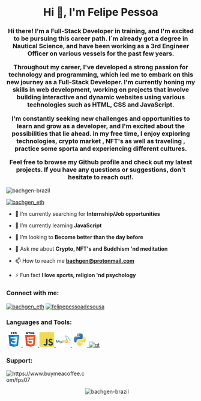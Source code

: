 <h1 align="center">Hi 👋, I'm Felipe Pessoa</h1>
<h3 align="center">Hi there! I'm a Full-Stack Developer in training, and I'm excited to be pursuing this career path. I´m already got a degree in Nautical Science, and have been working as a 3rd Engineer Officer on various vessels for the past few years.

Throughout my career, I've developed a strong passion for technology and programming, which led me to embark on this new journey as a Full-Stack Developer. I'm currently honing my skills in web development, working on projects that involve building interactive and dynamic websites using various technologies such as HTML, CSS and JavaScript.

I'm constantly seeking new challenges and opportunities to learn and grow as a developer, and I'm excited about the possibilities that lie ahead. In my free time, I enjoy exploring technologies, crypto market , NFT's as well as traveling , practice some sporta and experiencing different cultures.

Feel free to browse my Github profile and check out my latest projects. If you have any questions or suggestions, don't hesitate to reach out!.</h3>

<p align="left"> <img src="https://komarev.com/ghpvc/?username=bachgen-brazil&label=Profile%20views&color=0e75b6&style=flat" alt="bachgen-brazil" /> </p>

<p align="left"> <a href="https://twitter.com/bachgen_eth" target="blank"><img src="https://img.shields.io/twitter/follow/bachgen_eth?logo=twitter&style=for-the-badge" alt="bachgen_eth" /></a> </p>

- 🔭 I’m currently searching for **Internship/Job opportunities**

- 🌱 I’m currently learning **JavaScript**

- 👯 I’m looking to **Become better than the day before**

- 💬 Ask me about **Crypto, NFT's and Buddhism 'nd meditation**

- 📫 How to reach me **bachgen@protonmail.com**

- ⚡ Fun fact **I love sports, religion 'nd psychology**

<h3 align="left">Connect with me:</h3>
<p align="left">
<a href="https://twitter.com/bachgen_eth" target="blank"><img align="center" src="https://raw.githubusercontent.com/rahuldkjain/github-profile-readme-generator/master/src/images/icons/Social/twitter.svg" alt="bachgen_eth" height="30" width="40" /></a>
<a href="https://linkedin.com/in/felipepessoadesousa" target="blank"><img align="center" src="https://raw.githubusercontent.com/rahuldkjain/github-profile-readme-generator/master/src/images/icons/Social/linked-in-alt.svg" alt="felipepessoadesousa" height="30" width="40" /></a>
</p>

<h3 align="left">Languages and Tools:</h3>
<p align="left"> <a href="https://www.w3schools.com/css/" target="_blank" rel="noreferrer"> <img src="https://raw.githubusercontent.com/devicons/devicon/master/icons/css3/css3-original-wordmark.svg" alt="css3" width="40" height="40"/> </a> <a href="https://www.w3.org/html/" target="_blank" rel="noreferrer"> <img src="https://raw.githubusercontent.com/devicons/devicon/master/icons/html5/html5-original-wordmark.svg" alt="html5" width="40" height="40"/> </a> <a href="https://developer.mozilla.org/en-US/docs/Web/JavaScript" target="_blank" rel="noreferrer"> <img src="https://raw.githubusercontent.com/devicons/devicon/master/icons/javascript/javascript-original.svg" alt="javascript" width="40" height="40"/> </a> <a href="https://www.mysql.com/" target="_blank" rel="noreferrer"> <img src="https://raw.githubusercontent.com/devicons/devicon/master/icons/mysql/mysql-original-wordmark.svg" alt="mysql" width="40" height="40"/> </a> <a href="https://www.python.org" target="_blank" rel="noreferrer"> <img src="https://raw.githubusercontent.com/devicons/devicon/master/icons/python/python-original.svg" alt="python" width="40" height="40"/> </a> <a href="https://www.qt.io/" target="_blank" rel="noreferrer"> <img src="https://upload.wikimedia.org/wikipedia/commons/0/0b/Qt_logo_2016.svg" alt="qt" width="40" height="40"/> </a> </p>


<h3 align="left">Support:</h3>
<p><a href="https://www.buymeacoffee.com/https://www.buymeacoffee.com/fps07"> <img align="left" src="https://cdn.buymeacoffee.com/buttons/v2/default-yellow.png" height="50" width="210" alt="https://www.buymeacoffee.com/fps07" /></a></p><br><br>


<p><img align="left" src="https://github-readme-stats.vercel.app/api/top-langs?username=bachgen-brazil&show_icons=true&locale=en&layout=compact" alt="bachgen-brazil" /></p>


